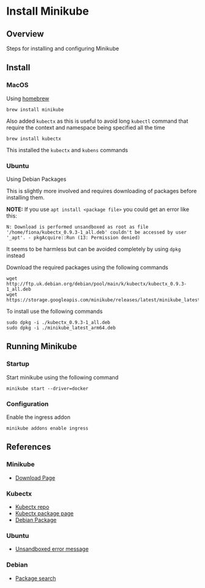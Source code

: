 # Install Minikube

## Overview

Steps for installing and configuring Minikube


## Install

### MacOS

Using [homebrew](https://brew.sh)

```
brew install minikube
```

Also added `kubectx` as this is useful to avoid long `kubectl` command that 
require the context and namespace being specified all the time

```
brew install kubectx
```

This installed the `kubectx` and `kubens` commands


### Ubuntu

Using Debian Packages

This is slightly more involved and requires downloading of packages before
installing them.

__NOTE:__ If you use `apt install <package file>` you could get an error like
this:

```
N: Download is performed unsandboxed as root as file '/home/fiona/kubectx_0.9.3-1_all.deb' couldn't be accessed by user '_apt'. - pkgAcquire::Run (13: Permission denied)
```

It seems to be harmless but can be avoided completely by using `dpkg` instead

Download the required packages using the following commands

```
wget http://ftp.uk.debian.org/debian/pool/main/k/kubectx/kubectx_0.9.3-1_all.deb
wget https://storage.googleapis.com/minikube/releases/latest/minikube_latest_arm64.deb
```

To install use the following commands

```
sudo dpkg -i ./kubectx_0.9.3-1_all.deb
sudo dpkg -i ./minikube_latest_arm64.deb
```

## Running Minikube

### Startup

Start minikube using the following command

```
minikube start --driver=docker
```


### Configuration

Enable the ingress addon

```
minikube addons enable ingress
```


## References

### Minikube

* [Download Page](https://minikube.sigs.k8s.io/docs/start/)

### Kubectx

* [Kubectx repo](https://github.com/ahmetb/kubectx)
* [Kubectx package page](https://packages.debian.org/bookworm/kubectx)
* [Debian Package](http://ftp.uk.debian.org/debian/pool/main/k/kubectx/kubectx_0.9.3-1_all.deb)

### Ubuntu

* [Unsandboxed error message](https://askubuntu.com/questions/908800/what-does-this-apt-error-message-download-is-performed-unsandboxed-as-root)

### Debian 

* [Package search](https://packages.debian.org/index)


